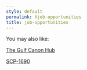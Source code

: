 ```yaml
---
style: default
permalink: Xjob-opportunities
title: job-opportunities
---
```

You may also like:

[The Gulf Canon Hub](http://scp-wiki.net/the-gulf)

[SCP-1690](http://scp-wiki.net/scp-1690)
